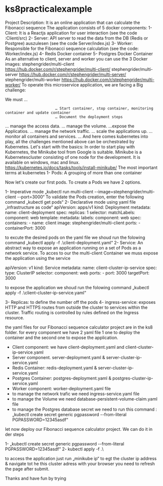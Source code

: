 # ks8practicalexample


Project Description:
It is an online application that can calculate the Fibonacci sequence
The application consists of 5 docker components:
1-	Client: It is a Reactjs application for user interaction  (see the code :Client/src)
2-	Server: API server to read the data from the DB (Redis or Postgree) auszulesen (see the code  Server/index.js)
3-	Worker: Responsible for the Fibonacci sequence calculation (see the code: Worker/index.js)
4-	Redis Docker container
5-	Postgres Docker Container
As an alternative to client, server and worker you can use the 3 Docker images:
stephengrider/multi-client    https://hub.docker.com/r/stephengrider/multi-client/
stephengrider/multi-server   https://hub.docker.com/r/stephengrider/multi-server/
stephengrider/multi-worker  https://hub.docker.com/r/stephengrider/multi-worker/
To operate this microservice application, we are facing a Big challenge:

We must …

                           … Start container, stop container, monitoring container and update container
                           … Document the deployment steps
… manage the access data.
… manage the volume.
…expose the Applicatios.
… manage the network traffic. 
… scale the applications up.
… monitor all containers and services.
…
And here comes kubernetes into play, all the challenges mentioned above can be orchestrated by Kubernetes.
Let's start with the basics:
In order to start play  with Kubernetes, the Minikube tool from Google is suitable.
Minikube is a Kubernetescluster consisting of one node for the development. It is available on windows, mac and linux. https://kubernetes.io/docs/tasks/tools/install-minikube/
The most important terms at kubernetes
1-	Pods: A grouping of more than one container

Now let's create our first pods. To create a Pods we have 2 options.

1-	Imperative mode    „kubectl run multi-client --image=stephengrider/multi-client --port=3000“
To validate the Pods creation, enter the following command  „kubectl get pods“
2-	Declarative mode using yaml file   „infrastructure as code“
apiVersion: apps/v1
kind: Deployment
metadata:
  name: client-deployment
spec:
  replicas: 1
  selector:
    matchLabels:
      component: web
  template:
    metadata:
      labels:
        component: web
    spec:
      containers:
        - name: client
          image: stephengrider/multi-client
          ports:
            - containerPort: 3000

to excute the desired pods on the yaml file we shoud run the folowing command 
„kubectl apply -f .\client-deployment.yaml“
2-	Service: An abstract way to expose an application running on a set of Pods as a network service. 
To acces to our the multi-client Container we muss expose the application using the service

apiVersion: v1
kind: Service
metadata:
  name: client-cluster-ip-service
spec:
  type: ClusterIP
  selector:
    component: web
  ports:
    - port: 3000
      targetPort: 3000

to expose the application  we shoud run the folowing command
„kubectl apply -f .\client-cluster-ip-service.yaml“


3-	Replicas: to define the number off the pods
4-	ingress-service:   exposes HTTP and HTTPS routes from outside the cluster to services within the cluster. Traffic routing is controlled by rules defined on the Ingress resource.

the yaml files for our Fibonacci sequence calculator project are in the ks8 folder.
for every component we have 2 yaml file 1 one to deploy the container and the second one to expose the application. 
-	Client component:   we have client-deployment.yaml and client-cluster-ip-service.yaml
-	Server component.  server-deployment.yaml  & server-cluster-ip-service.yaml
-	Redis Container: redis-deployment.yaml  & server-cluster-ip-service.yaml
-	Postgres Container: postgres-deployment.yaml & postgres-cluster-ip-service.yaml
-	 Worker component:   worker-deployment.yaml file
-	to manage the network trafic we need ingress-service.yaml file
-	to manage the Volume we need database-persistent-volume-claim.yaml file
-	to manage the Postgres database secret we need to run this command   :                                        „kubectl create secret generic pgpassword --from-literal PGPASSWORD=12345asdf“

let now deploy our Fibonacci sequence calculator project.
We can do it in der steps

1-	„kubectl create secret generic pgpassword --from-literal PGPASSWORD=12345asdf“
2-	kubectl apply -f  .\

to access the application just run „minikube ip“ to egt the cluster ip address
& navigate tot he this cluster adress with your browser
you need to refresh the page after submit.


Thanks and have fun by trying

